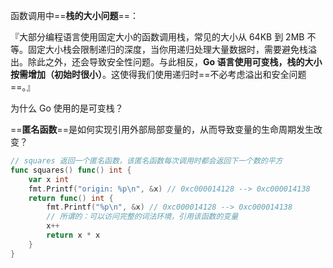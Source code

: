 





函数调用中==**栈的大小问题**==：

『大部分编程语言使用固定大小的函数调用栈，常见的大小从 64KB 到 2MB 不等。固定大小栈会限制递归的深度，当你用递归处理大量数据时，需要避免栈溢出。除此之外，还会导致安全性问题。与此相反，**Go 语言使用可变栈，栈的大小按需增加（初始时很小）**。这使得我们使用递归时==不必考虑溢出和安全问题==。』

为什么 Go 使用的是可变栈？

==**匿名函数**==是如何实现引用外部局部变量的，从而导致变量的生命周期发生改变？

~~~go
// squares 返回一个匿名函数，该匿名函数每次调用时都会返回下一个数的平方
func squares() func() int {
	var x int
	fmt.Printf("origin: %p\n", &x) // 0xc000014128 --> 0xc000014138
	return func() int {
		fmt.Printf("%p\n", &x) // 0xc000014128 --> 0xc000014138
		// 所谓的：可以访问完整的词法环境，引用该函数的变量
		x++
		return x * x
	}
}
~~~

